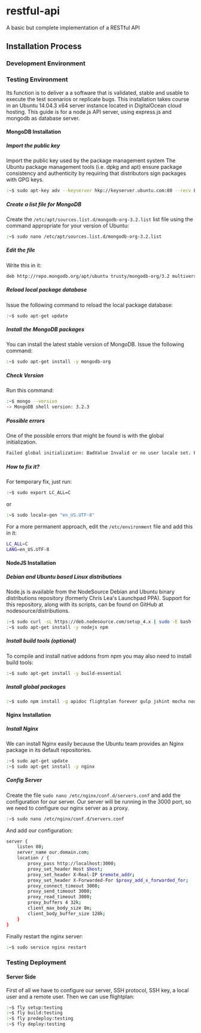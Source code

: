 # restful-api
A basic but complete implementation of a RESTful API

## Installation Process

### Development Environment

### Testing Environment
Its function is to deliver a a software that is validated, stable and usable to execute the test scenarios or replicate bugs. This installation takes course in an Ubuntu 14.04.3 x64 server instance located in DigitalOcean cloud hosting.
This guide is for a node.js API server, using express.js and mongodb as database server. 

#### MongoDB Installation

##### Import the public key
Import the public key used by the package management system
The Ubuntu package management tools (i.e. dpkg and apt) ensure package consistency and authenticity by requiring that distributors sign packages with GPG keys.
```bash
:~$ sudo apt-key adv --keyserver hkp://keyserver.ubuntu.com:80 --recv EA312927 
```

##### Create a list file for MongoDB
Create the `/etc/apt/sources.list.d/mongodb-org-3.2.list` list file using the command appropriate for your version of Ubuntu:
```bash
:~$ sudo nano /etc/apt/sources.list.d/mongodb-org-3.2.list
```

##### Edit the file
Write this in it:
```bash
deb http://repo.mongodb.org/apt/ubuntu trusty/mongodb-org/3.2 multiverse
```

##### Reload local package database
Issue the following command to reload the local package database:
```bash
:~$ sudo apt-get update
```

##### Install the MongoDB packages
You can install the latest stable version of MongoDB. Issue the following command:
```bash
:~$ sudo apt-get install -y mongodb-org
```

##### Check Version
Run this command:
```bash
:~$ mongo --version
-> MongoDB shell version: 3.2.3
```

##### Possible errors
One of the possible errors that might be found is with the global initialization.
```bash
Failed global initialization: BadValue Invalid or no user locale set. Please ensure LANG and/or LC_* environment variables are set correctly.
```

##### How to fix it?
For temporary fix, just run:
```bash
:~$ sudo export LC_ALL=C
```
or
```bash
:~$ sudo locale-gen "en_US.UTF-8"
```
For a more permanent approach, edit the `/etc/environment` file and add this in it:
```bash
LC_ALL=C
LANG=en_US.UTF-8
```

#### NodeJS Installation

##### Debian and Ubuntu based Linux distributions
Node.js is available from the NodeSource Debian and Ubuntu binary distributions repository (formerly Chris Lea's Launchpad PPA). Support for this repository, along with its scripts, can be found on GitHub at nodesource/distributions.
```bash
:~$ sudo curl -sL https://deb.nodesource.com/setup_4.x | sudo -E bash -
:~$ sudo apt-get install -y nodejs npm
```

##### Install build tools (optional)
To compile and install native addons from npm you may also need to install build tools:
```bash
:~$ sudo apt-get install -y build-essential
```

##### Install global packages
```bash
:~$ sudo npm install -g apidoc flightplan forever gulp jshint mocha nodemon
```

#### Nginx Installation

##### Install Nginx
We can install Nginx easily because the Ubuntu team provides an Nginx package in its default repositories.
```bash
:~$ sudo apt-get update
:~$ sudo apt-get install -y nginx
```

##### Config Server
Create the file `sudo nano /etc/nginx/conf.d/servers.conf` and add the configuration for our server. Our server will be running in the 3000 port, so we need to configure our nginx server as a proxy.
```bash
:~$ sudo nano /etc/nginx/conf.d/servers.conf
```
And add our configuration:
```bash
server {
    listen 80;
    server_name our.domain.com;
    location / {
        proxy_pass http://localhost:3000;
        proxy_set_header Host $host;
        proxy_set_header X-Real-IP $remote_addr;
        proxy_set_header X-Forwarded-For $proxy_add_x_forwarded_for;
        proxy_connect_timeout 3000;
        proxy_send_timeout 3000;
        proxy_read_timeout 3000;
        proxy_buffers 4 32k;
        client_max_body_size 8m;
        client_body_buffer_size 128k;
    }
}
```
Finally restart the nginx server:
```bash
:~$ sudo service nginx restart
```

### Testing Deployment

#### Server Side
First of all we have to configure our server, SSH protocol, SSH key, a local user and a remote user. Then we can use flightplan:
```bash
:~$ fly setup:testing
:~$ fly build:testing
:~$ fly predeploy:testing
:~$ fly deploy:testing
```